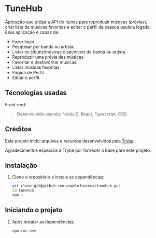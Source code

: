 # TuneHub

Aplicação que utiliza a API do Itunes para reproduzir músicas (prévias), criar lista de músicas favoritas e editar o perfil da pessoa usuária logada.
Essa aplicação é capaz de:

- Fazer login.
- Pesquisar por banda ou artista.
- Listar os álbuns/músicas disponíveis da banda ou artista.
- Reproduzir uma prévia das músicas.
- Favoritar e desfavoritar músicas.
- Listar músicas favoritas.
- Página de Perfil.
- Editar o perfil.

## Técnologias usadas

Front-end:
> Desenvolvido usando: NodeJS, React, Typescript, CSS.

## Créditos

Este projeto inclui arquivos e recursos desenvolvidos pela [Trybe](https://www.betrybe.com/).

Agradecimentos especiais à Trybe por fornecer a base para este projeto.


## Instalação

1. Clone o repositório e instale as dependências:

   ```bash
   git clone git@github.com:angelofonseca/tunehub.git
   cd tunehub
   npm i

## Iniciando o projeto

1. Após instalar as dependências:

   ```bash
   npm run dev
